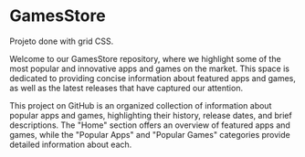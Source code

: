 # GamesStore
Projeto done with grid CSS.

Welcome to our GamesStore repository, where we highlight some of the most popular and innovative apps and games on the market. 
This space is dedicated to providing concise information about featured apps and games, as well as the latest releases that
have captured our attention.

This project on GitHub is an organized collection of information about popular apps and games, highlighting their history, 
release dates, and brief descriptions. The "Home" section offers an overview of featured apps and games, while the "Popular Apps" 
and "Popular Games" categories provide detailed information about each.
